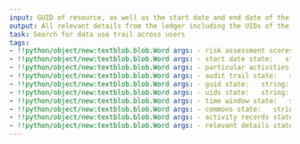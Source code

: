 ```yaml
---
input: GUID of resource, as well as the start date and end date of the time window of interest and elevated permissions to Commons
output: All relevant details from the ledger including the UIDs of the users who performed each activity and any updating entries to the activity records in the audit trail that contain risk assessment scores for particular activities
task: Search for data use trail across users
tags:
- !!python/object/new:textblob.blob.Word args: - risk assessment scores state:   string: risk assessment scores   pos_tag: null
- !!python/object/new:textblob.blob.Word args: - start date state:   string: start date   pos_tag: null
- !!python/object/new:textblob.blob.Word args: - particular activities state:   string: particular activities   pos_tag: null
- !!python/object/new:textblob.blob.Word args: - audit trail state:   string: audit trail   pos_tag: null
- !!python/object/new:textblob.blob.Word args: - guid state:   string: guid   pos_tag: null
- !!python/object/new:textblob.blob.Word args: - uids state:   string: uids   pos_tag: null
- !!python/object/new:textblob.blob.Word args: - time window state:   string: time window   pos_tag: null
- !!python/object/new:textblob.blob.Word args: - commons state:   string: commons   pos_tag: null
- !!python/object/new:textblob.blob.Word args: - activity records state:   string: activity records   pos_tag: null
- !!python/object/new:textblob.blob.Word args: - relevant details state:   string: relevant details   pos_tag: null
---
```

